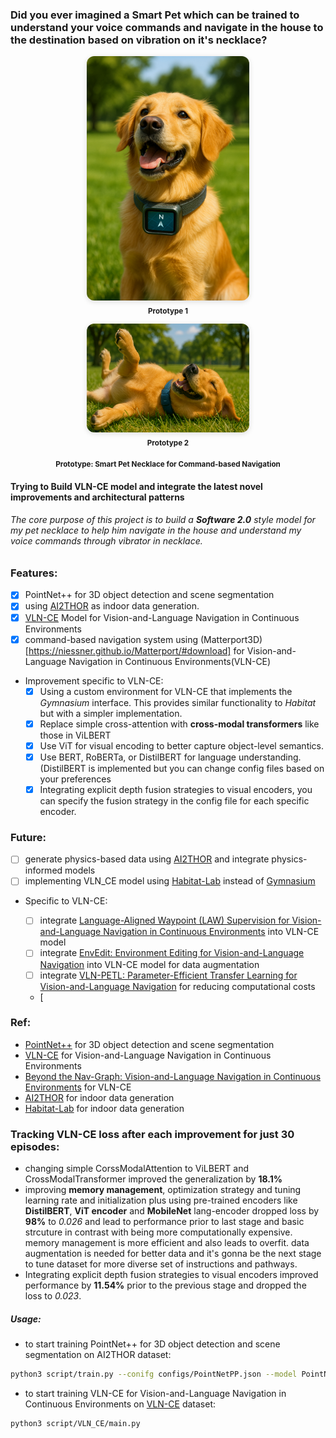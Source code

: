 ### Did you ever imagined a Smart Pet which can be trained to understand your voice commands and navigate in the house to the destination based on vibration on it's necklace?

<p align="center">
  <img src="images/necklace.png" alt="Pet Necklace" width="260" style="border-radius: 12px; box-shadow: 0 2px 8px #0002;">
  <br/>
  <sub><b>Prototype 1</b></sub>
</p>
<p align="center">
  <img src="images/necklace-2.png" alt="Pet Necklace 2" width="260" style="border-radius: 12px; box-shadow: 0 2px 8px #0002;">
  <br/>
  <sub><b>Prototype 2</b></sub>
</p>
<p align="center">
  <sub><b>Prototype: Smart Pet Necklace for Command-based Navigation</b></sub>
</p>

#### Trying to Build VLN-CE model and integrate the latest novel improvements and architectural patterns

###### The core purpose of this project is to build a **Software 2.0** style model for my pet necklace to help him navigate in the house and understand my voice commands through vibrator in necklace.


### Features:
- [x] PointNet++ for 3D object detection and scene segmentation
- [x] using [AI2THOR](https://ai2thor.allenai.org) as indoor data generation.
- [x] [VLN-CE](https://github.com/jacobkrantz/VLN-CE) Model for Vision-and-Language Navigation in Continuous Environments
- [x] command-based navigation system using (Matterport3D)[https://niessner.github.io/Matterport/#download] for Vision-and-Language Navigation in Continuous Environments(VLN-CE)

- Improvement specific to VLN-CE:
    - [x] Using a custom environment for VLN-CE that implements the *Gymnasium* interface. This provides similar functionality to *Habitat* but with a simpler implementation.
    - [x] Replace simple cross-attention with **cross-modal transformers** like those in ViLBERT
    - [x] Use ViT for visual encoding to better capture object-level semantics.
    - [x] Use BERT, RoBERTa, or DistilBERT for language understanding. (DistilBERT is implemented but you can change config files based on your preferences
    - [x] Integrating explicit depth fusion strategies to visual encoders, you can specify the fusion strategy in the config file for each specific encoder.

### Future:

- [ ] generate physics-based data using [AI2THOR](https://ai2thor.allenai.org) and integrate physics-informed models
- [ ] implementing VLN_CE model using [Habitat-Lab](https://github.com/facebookresearch/habitat-lab) instead of [Gymnasium](https://arxiv.org/abs/2407.17032)

- Specific to VLN-CE:

    - [ ] integrate [Language-Aligned Waypoint (LAW) Supervision for Vision-and-Language Navigation in Continuous Environments](https://3dlg-hcvc.github.io/LAW-VLNCE/?utm_source=chatgpt.com) into VLN-CE model
    - [ ] integrate [EnvEdit: Environment Editing for Vision-and-Language Navigation](https://arxiv.org/pdf/2203.15685) into VLN-CE model for data augmentation
    - [ ] integrate [VLN-PETL: Parameter-Efficient Transfer Learning for Vision-and-Language Navigation](https://arxiv.org/pdf/2308.10172) for reducing computational costs
    - [ 

### Ref:
- [PointNet++](https://github.com/fxia22/pointnet2) for 3D object detection and scene segmentation
- [VLN-CE](https://github.com/jacobkrantz/VLN-CE) for Vision-and-Language Navigation in Continuous Environments
- [Beyond the Nav-Graph: Vision-and-Language Navigation in Continuous Environments](https://arxiv.org/pdf/2004.02857) for VLN-CE
- [AI2THOR](https://ai2thor.allenai.org) for indoor data generation
- [Habitat-Lab](https://github.com/facebookresearch/habitat-lab) for indoor data generation


### Tracking VLN-CE loss after each improvement for just 30 episodes:
- changing simple CorssModalAttention to ViLBERT and CrossModalTransformer improved the generalization by **18.1%**
- improving **memory management**, optimization strategy and tuning learning rate and initialization plus using pre-trained encoders like **DistilBERT**, **ViT encoder** and **MobileNet** lang-encoder dropped loss by **98%** to *0.026* and lead to performance prior to last stage and basic strcuture in contrast with being more computationally expensive. memory management is more efficient and also leads to overfit. data augmentation is needed for better data and it's gonna be the next stage to tune dataset for more diverse set of instructions and pathways.
- Integrating explicit depth fusion strategies to visual encoders improved performance by **11.54%** prior to the previous stage and dropped the loss to *0.023*.
 


##### Usage:

- to start training PointNet++ for 3D object detection and scene segmentation on AI2THOR dataset:
```bash
python3 script/train.py --conifg configs/PointNetPP.json --model PointNetPP
```

- to start training VLN-CE for Vision-and-Language Navigation in Continuous Environments on [VLN-CE](https://jacobkrantz.github.io/vlnce/data) dataset:
```bash
python3 script/VLN_CE/main.py
```